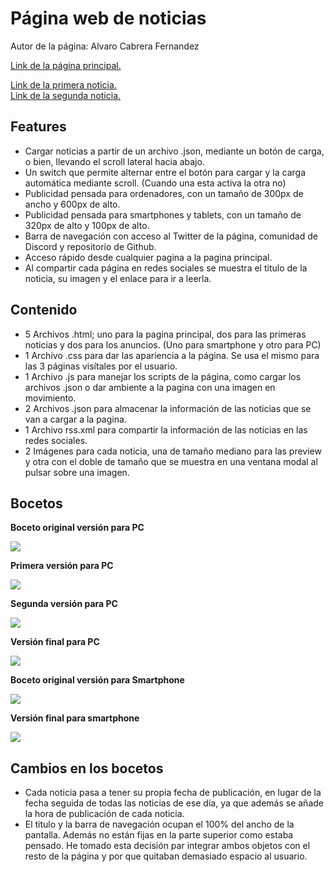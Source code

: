 # Página web de noticias

Autor de la página: Alvaro Cabrera Fernandez

[Link de la página principal.](https://rawgit.com/AlvaroCabreraDAM1/LDM-News/master/news.html)

[Link de la primera noticia.](https://rawgit.com/AlvaroCabreraDAM1/LDM-News/master/new1.html) <br>
[Link de la segunda noticia.](https://rawgit.com/AlvaroCabreraDAM1/LDM-News/master/new2.html)

## Features

- Cargar noticias a partir de un archivo .json, mediante un botón de carga, o bien, llevando el scroll lateral hacia abajo.
- Un switch que permite alternar entre el botón para cargar y la carga automática mediante scroll. (Cuando una esta activa la otra no)
- Publicidad pensada para ordenadores, con un tamaño de 300px de ancho y 600px de alto.
- Publicidad pensada para smartphones y tablets, con un tamaño de 320px de alto y 100px de alto.
- Barra de navegación con acceso al Twitter de la página, comunidad de Discord y repositorio de Github.
- Acceso rápido desde cualquier pagina a la pagina principal.
- Al compartir cada página en redes sociales se muestra el titulo de la noticia, su imagen y el enlace para ir a leerla.

## Contenido

- 5 Archivos .html; uno para la pagina principal, dos para las primeras noticias y dos para los anuncios. (Uno para smartphone y otro para PC)
- 1 Archivo  .css para dar las apariencia a la página. Se usa el mismo para las 3 páginas visítales por el usuario.
- 1 Archivo  .js para manejar los scripts de la página, como cargar los archivos .json o dar ambiente a la pagina con una imagen en movimiento.
- 2 Archivos .json para almacenar la información de las noticias que se van a cargar a la pagina.
- 1 Archivo rss.xml para compartir la información de las noticias en las redes sociales.
- 2 Imágenes para cada noticia, una de tamaño mediano para las preview y otra con el doble de tamaño que se muestra en una ventana modal al pulsar sobre una imagen.

## Bocetos

<b>Boceto original versión para PC</b>

<img src="https://rawgit.com/AlvaroCabreraDAM1/LDM-News/master/img/desings/sketchs/sketchPC.png" />

<b>Primera versión para PC</b>

<img src="https://rawgit.com/AlvaroCabreraDAM1/LDM-News/master/img/desings/desingPC1.png" />

<b>Segunda versión para PC</b>

<img src="https://rawgit.com/AlvaroCabreraDAM1/LDM-News/master/img/desings/desingPC2.png" />

<b>Versión final para PC</b>

<img src="https://rawgit.com/AlvaroCabreraDAM1/LDM-News/master/img/desings/desingPCF.png" />

<b>Boceto original versión para Smartphone</b>

<img src="https://rawgit.com/AlvaroCabreraDAM1/LDM-News/master/img/desings/sketchs/sketchSmartphone.png" />

<b>Versión final para smartphone</b>

<img src="https://rawgit.com/AlvaroCabreraDAM1/LDM-News/master/img/desings/desingSmartphoneF.png" />

## Cambios en los bocetos

- Cada noticia pasa a tener su propia fecha de publicación, en lugar de la fecha seguida de todas las noticias de ese día, ya que además se añade la hora de publicación de cada noticia.
- El titulo y la barra de navegación ocupan el 100% del ancho de la pantalla. Además no están fijas en la parte superior como estaba pensado. He tomado esta decisión par integrar ambos objetos con el resto de la página y por que quitaban demasiado espacio al usuario.  
